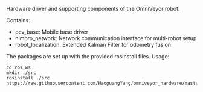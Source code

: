 Hardware driver and supporting components of the OmniVeyor robot.

Contains:
- pcv_base: Mobile base driver
- nimbro_network: Network communication interface for multi-robot setup
- robot_localization: Extended Kalman Filter for odometry fusion

The packages are set up with the provided rosinstall files.
Usage:
```
cd ros_ws
mkdir ./src
rosinstall ./src https://raw.githubusercontent.com/HaoguangYang/omniveyor_hardware/master/omniveyor_hardware.rosinstall
```
